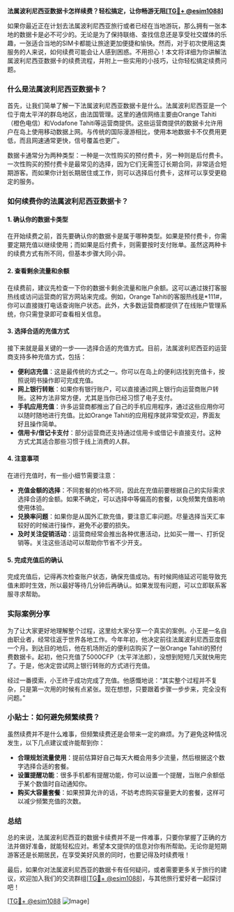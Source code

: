 **法属波利尼西亚数据卡怎样续费？轻松搞定，让你畅游无阻[[TG💪+ @esim1088](https://t.me/s/esim1088)]**

如果你最近正在计划去法属波利尼西亚旅行或者已经在当地游玩，那么拥有一张本地的数据卡是必不可少的。无论是为了保持联络、查找信息还是享受社交媒体的乐趣，一张适合当地的SIM卡都能让旅途更加便捷和愉快。然而，对于初次使用这类服务的人来说，如何续费可能会让人感到困惑。不用担心！本文将详细为你讲解法属波利尼西亚数据卡的续费流程，并附上一些实用的小技巧，让你轻松搞定续费问题。

### 什么是法属波利尼西亚数据卡？

首先，让我们简单了解一下法属波利尼西亚数据卡是什么。法属波利尼西亚是一个位于南太平洋的群岛地区，由法国管理。这里的通信网络主要由Orange Tahiti（橙色电信）和Vodafone Tahiti等运营商提供。这些运营商提供的数据卡允许用户在岛上使用移动数据上网。与传统的国际漫游相比，使用本地数据卡不仅费用更低，而且网速通常更快，信号覆盖也更广。

数据卡通常分为两种类型：一种是一次性购买的预付费卡，另一种则是后付费卡。一次性购买的预付费卡是最常见的选择，因为它们无需签订长期合同，非常适合短期游客。而如果你计划长期居住或工作，则可以选择后付费卡，这样可以享受更稳定的服务。

### 如何续费你的法属波利尼西亚数据卡？

#### 1. 确认你的数据卡类型

在开始续费之前，首先要确认你的数据卡是属于哪种类型。如果是预付费卡，你需要定期充值以继续使用；而如果是后付费卡，则需要按时支付账单。虽然这两种卡的续费方式有所不同，但基本步骤大同小异。

#### 2. 查看剩余流量和余额

在续费前，建议先检查一下你的数据卡剩余流量和账户余额。这可以通过拨打客服热线或访问运营商的官方网站来完成。例如，Orange Tahiti的客服热线是*111#，你可以直接拨打电话查询账户状态。此外，大多数运营商都提供了在线账户管理系统，你只需登录即可查看相关信息。

#### 3. 选择合适的充值方式

接下来就是最关键的一步——选择合适的充值方式。目前，法属波利尼西亚的运营商支持多种充值方式，包括：

- **便利店充值**：这是最传统的方式之一。你可以在岛上的便利店找到充值卡，按照说明书操作即可完成充值。
- **网上银行转账**：如果你有银行账户，可以直接通过网上银行向运营商账户转账。这种方法非常方便，尤其是当你已经习惯了电子支付。
- **手机应用充值**：许多运营商都推出了自己的手机应用程序，通过这些应用你可以随时随地进行充值。比如Orange Tahiti的应用程序就非常受欢迎，界面友好且操作简单。
- **信用卡/借记卡支付**：部分运营商还支持通过信用卡或借记卡直接支付。这种方式尤其适合那些习惯于线上消费的人群。

#### 4. 注意事项

在进行充值时，有一些小细节需要注意：

- **充值金额的选择**：不同套餐的价格不同，因此在充值前要根据自己的实际需求选择合适的金额。如果不确定，可以选择中等偏高的套餐，以免频繁充值影响使用体验。
- **兑换率问题**：如果你是从国外汇款充值，要注意汇率问题。尽量选择当天汇率较好的时候进行操作，避免不必要的损失。
- **及时关注促销活动**：运营商经常会推出各种优惠活动，比如买一赠一、打折促销等。关注这些活动可以帮助你节省不少开支。

#### 5. 完成充值后的确认

完成充值后，记得再次检查账户状态，确保充值成功。有时候网络延迟可能导致充值未即时生效，所以最好等待几分钟后再确认。如果发现有问题，可以立即联系客服寻求帮助。

### 实际案例分享

为了让大家更好地理解整个过程，这里给大家分享一个真实的案例。小王是一名自由职业者，经常往返于世界各地工作。今年年初，他决定前往法属波利尼西亚度假一个月。到达目的地后，他在机场附近的便利店购买了一张Orange Tahiti的预付费数据卡。起初，他只充值了5000CFP（太平洋法郎），没想到短短几天就快用完了。于是，他决定尝试网上银行转账的方式进行充值。

经过一番摸索，小王终于成功完成了充值。他感慨地说：“其实整个过程并不复杂，只是第一次用的时候有点紧张。现在想想，只要跟着步骤一步步来，完全没有问题。”

### 小贴士：如何避免频繁续费？

虽然续费并不是什么难事，但频繁续费还是会带来一定的麻烦。为了避免这种情况发生，以下几点建议或许能帮到你：

- **合理规划流量使用**：提前估算好自己每天大概会用多少流量，然后根据这个数字选择合适的套餐。
- **设置提醒功能**：很多手机都有提醒功能，你可以设置一个提醒，当账户余额低于某个数值时自动通知你。
- **购买大容量套餐**：如果预算允许的话，不妨考虑购买容量更大的套餐，这样可以减少频繁充值的次数。

### 总结

总的来说，法属波利尼西亚的数据卡续费并不是一件难事，只要你掌握了正确的方法并做好准备，就能轻松应对。希望本文提供的信息对你有所帮助。无论你是短期游客还是长期居民，在享受美好风景的同时，也要记得及时续费哦！

最后，如果你对法属波利尼西亚的数据卡有任何疑问，或者需要更多关于旅行的建议，欢迎加入我们的交流群组[[TG💪+ @esim1088](https://t.me/s/esim1088)]，与其他旅行爱好者一起探讨吧！

[[TG💪+ @esim1088](https://t.me/s/esim1088) ![Image](https://i.postimg.cc/4NQfJmqS/Snipaste-2025-05-13-00-14-12.png)]